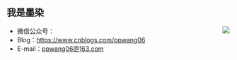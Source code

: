 ## 我是墨染


<img align="right" src="https://github-readme-stats.vercel.app/api?username=ppwang06&show_icons=true&icon_color=CE1D2D&text_color=718096&bg_color=ffffff&hide_title=true" />


* 微信公众号：<!--逆向学习之路-->
* Blog：https://www.cnblogs.com/ppwang06
* E-mail：ppwang06@163.com



<!--
**ppwang06/ppwang06** is a ✨ _special_ ✨ repository because its `README.md` (this file) appears on your GitHub profile.

Here are some ideas to get you started:

- 🔭 I’m currently working on ...
- 🌱 I’m currently learning ...
- 👯 I’m looking to collaborate on ...
- 🤔 I’m looking for help with ...
- 💬 Ask me about ...
- 📫 How to reach me: ...
- 😄 Pronouns: ...
- ⚡ Fun fact: ...
-->

